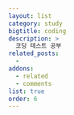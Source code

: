 ```yaml
---
layout: list
category: study
bigtitle: coding
description: >
  코딩 테스트 공부
related_posts:
  -
addons:
  - related
  - comments
list: true
order: 6
---
```

